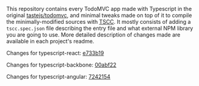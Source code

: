 This repository contains every TodoMVC app made with Typescript in the original [tastejs/todomvc](https://github.com/tastejs/todomvc), and minimal tweaks made on top of it to compile the minimally-modified sources with [TSCC](https://github.com/theseanl/tscc). It mostly consists of adding a `tscc.spec.json` file describing the entry file and what external NPM library you are going to use. More detailed description of changes made are available in each project's readme.

Changes for typescript-react: [e733b19](https://github.com/theseanl/todomvc/commit/e733b19b68545401d1d8f1dd1815b362b5abaab8)

Changes for typescript-backbone: [00abf22](https://github.com/theseanl/todomvc/commit/00abf225fe42b5a3e040abc6edc53d93178382f7)

Changes for typescript-angular: [7242154](https://github.com/theseanl/todomvc/commit/7242154aa57b038e55b6e4e05aeaab7ffcbfa956)
